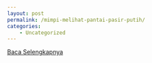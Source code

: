 ```yaml
---
layout: post
permalink: /mimpi-melihat-pantai-pasir-putih/
categories:
    - Uncategorized
---
```


[Baca Selengkapnya](/09)